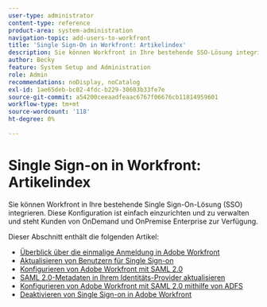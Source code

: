 ```yaml
---
user-type: administrator
content-type: reference
product-area: system-administration
navigation-topic: add-users-to-workfront
title: 'Single Sign-On in Workfront: Artikelindex'
description: Sie können Workfront in Ihre bestehende SSO-Lösung integrieren. Diese Konfiguration ist einfach einzurichten und zu verwalten und steht Kunden von OnDemand und OnPremise Enterprise zur Verfügung.
author: Becky
feature: System Setup and Administration
role: Admin
recommendations: noDisplay, noCatalog
exl-id: 1ae65deb-bc02-4fdc-b229-30603b33fe7e
source-git-commit: a54200ceeaadfeaac6767f06676cb11814959601
workflow-type: tm+mt
source-wordcount: '118'
ht-degree: 0%

---
```


# Single Sign-on in Workfront: Artikelindex

<!-- Audited: 05/2024 -->

Sie können Workfront in Ihre bestehende Single Sign-On-Lösung (SSO) integrieren. Diese Konfiguration ist einfach einzurichten und zu verwalten und steht Kunden von OnDemand und OnPremise Enterprise zur Verfügung.

Dieser Abschnitt enthält die folgenden Artikel:

* [Überblick über die einmalige Anmeldung in Adobe Workfront](../../../administration-and-setup/add-users/single-sign-on/sso-in-workfront.md)
* [Aktualisieren von Benutzern für Single Sign-on](../../../administration-and-setup/add-users/single-sign-on/update-users-sso.md)
* [Konfigurieren von Adobe Workfront mit SAML 2.0](../../../administration-and-setup/add-users/single-sign-on/configure-workfront-saml-2.md)
* [SAML 2.0-Metadaten in Ihrem Identitäts-Provider aktualisieren](../../../administration-and-setup/add-users/single-sign-on/update-saml-2-metadata-ip.md)
* [Konfigurieren von Adobe Workfront mit SAML 2.0 mithilfe von ADFS](../../../administration-and-setup/add-users/single-sign-on/configure-workfront-saml-2-adfs.md)
* [Deaktivieren von Single Sign-on in Adobe Workfront](../../../administration-and-setup/add-users/single-sign-on/deactivate-sso.md)
